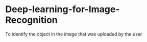 # Deep-learning-for-Image-Recognition
To identify the object in the image that was uploaded by the user
